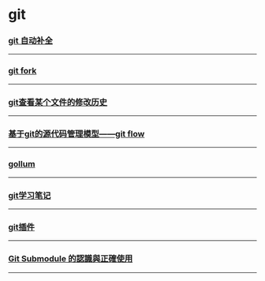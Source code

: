 git
===

### [git 自动补全](bash-completion)

---

### [git fork](git-fork)

---

### [git查看某个文件的修改历史](git-log-show)

---

### [基于git的源代码管理模型——git flow](gitflow)

---

### [gollum](gollum)

---

### [git学习笔记](note)

---

### [git插件](plugin)

---

### [Git Submodule 的認識與正確使用](submod)

---
